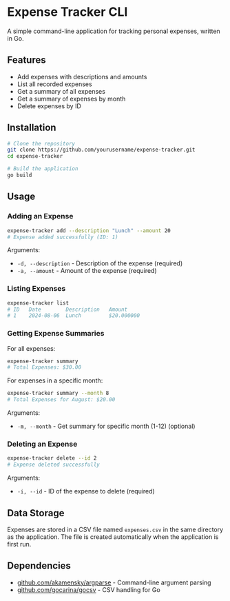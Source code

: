 # Expense Tracker CLI

A simple command-line application for tracking personal expenses, written in Go.

## Features

- Add expenses with descriptions and amounts
- List all recorded expenses
- Get a summary of all expenses
- Get a summary of expenses by month
- Delete expenses by ID

## Installation

```bash
# Clone the repository
git clone https://github.com/yourusername/expense-tracker.git
cd expense-tracker

# Build the application
go build
```

## Usage

### Adding an Expense

```bash
expense-tracker add --description "Lunch" --amount 20
# Expense added successfully (ID: 1)
```

Arguments:

- `-d, --description` - Description of the expense (required)
- `-a, --amount` - Amount of the expense (required)

### Listing Expenses

```bash
expense-tracker list
# ID   Date        Description   Amount
# 1    2024-08-06  Lunch         $20.000000
```

### Getting Expense Summaries

For all expenses:

```bash
expense-tracker summary
# Total Expenses: $30.00
```

For expenses in a specific month:

```bash
expense-tracker summary --month 8
# Total Expenses for August: $20.00
```

Arguments:

- `-m, --month` - Get summary for specific month (1-12) (optional)

### Deleting an Expense

```bash
expense-tracker delete --id 2
# Expense deleted successfully
```

Arguments:

- `-i, --id` - ID of the expense to delete (required)

## Data Storage

Expenses are stored in a CSV file named `expenses.csv` in the same directory as the application. The file is created automatically when the application is first run.

## Dependencies

- [github.com/akamensky/argparse](https://github.com/akamensky/argparse) - Command-line argument parsing
- [github.com/gocarina/gocsv](https://github.com/gocarina/gocsv) - CSV handling for Go